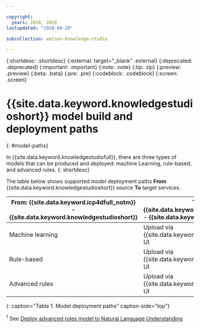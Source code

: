 ```yaml
---

copyright:
  years: 2018, 2020
lastupdated: "2020-08-20"

subcollection: watson-knowledge-studio

---
```


{:shortdesc: .shortdesc}
{:external: target="_blank" .external}
{:deprecated: .deprecated}
{:important: .important}
{:note: .note}
{:tip: .tip}
{:preview: .preview}
{:beta: .beta}
{:pre: .pre}
{:codeblock: .codeblock}
{:screen: .screen}

# {{site.data.keyword.knowledgestudioshort}} model build and deployment paths
{: #model-paths}

In {{site.data.keyword.knowledgestudiofull}}, there are three types of models that can be produced and deployed: machine Learning, rule-based, and advanced rules.
{: shortdesc}

The table below shows supported model deployment paths **From** {{site.data.keyword.knowledgestudioshort}} source **To** target services.

| From: {{site.data.keyword.icp4dfull_notm}} - {{site.data.keyword.knowledgestudioshort}} | To: {{site.data.keyword.icp4dfull_notm}} - {{site.data.keyword.discoveryfull}} | To: Public Cloud - {{site.data.keyword.discoveryfull}} | To: Public Cloud - {{site.data.keyword.nlufull}} |
|------------|-------|-----------------|-----------------|
| Machine learning | Upload via {{site.data.keyword.discoveryshort}} UI | N/A | N/A |
| Rule-based | Upload via {{site.data.keyword.discoveryshort}} UI | N/A | N/A |
| Advanced rules | Upload via {{site.data.keyword.discoveryshort}} UI | N/A | Deploy via {{site.data.keyword.knowledgestudioshort}} <sup>1</sup> |
{: caption="Table 1. Model deployment paths" caption-side="top"}

<sup>1</sup> See [Deploy advanced rules model to Natural Language Understanding](/docs/watson-knowledge-studio-data?topic=watson-knowledge-studio-data-managing-projects-and-extractors#deploy-adv-rule-model-to-nlu-cloud)
